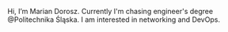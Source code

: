 Hi, I’m Marian Dorosz.
Currently I'm chasing engineer's degree @Politechnika Śląska.
I am interested in networking and DevOps.
